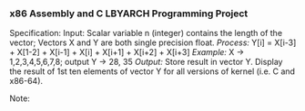 ### x86 Assembly and C LBYARCH Programming Project

Specification: 
Input: Scalar variable n (integer) contains the length of the vector; Vectors X and Y are both single precision float.
*Process:* Y[i] = X[i-3] + X[1-2] + X[i-1] + X[i] + X[i+1] + X[i+2] + X[i+3]
*Example:* X -> 1,2,3,4,5,6,7,8; output Y -> 28, 35
*Output:* Store result in vector Y. Display the result of 1st ten elements of vector Y for all versions of kernel (i.e. C and x86-64).

Note:
